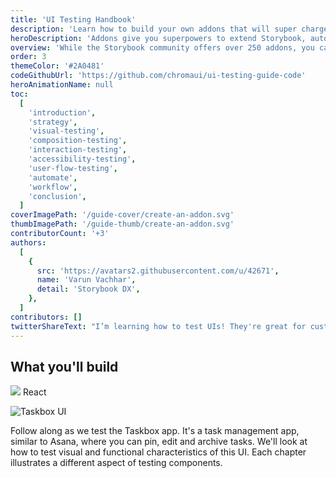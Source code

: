 ```yaml
---
title: 'UI Testing Handbook'
description: 'Learn how to build your own addons that will super charge your development'
heroDescription: 'Addons give you superpowers to extend Storybook, automate workflows, and integrate with your favorite tools. This guide shows you how to create an addon.'
overview: 'While the Storybook community offers over 250 addons, you can also build one tailored to your specific needs. This guide introduces you to the Addon Kit and APIs, along the way you will build an addon from scratch.'
order: 3
themeColor: '#2A0481'
codeGithubUrl: 'https://github.com/chromaui/ui-testing-guide-code'
heroAnimationName: null
toc:
  [
    'introduction',
    'strategy',
    'visual-testing',
    'composition-testing',
    'interaction-testing',
    'accessibility-testing',
    'user-flow-testing',
    'automate',
    'workflow',
    'conclusion',
  ]
coverImagePath: '/guide-cover/create-an-addon.svg'
thumbImagePath: '/guide-thumb/create-an-addon.svg'
contributorCount: '+3'
authors:
  [
    {
      src: 'https://avatars2.githubusercontent.com/u/42671',
      name: 'Varun Vachhar',
      detail: 'Storybook DX',
    },
  ]
contributors: []
twitterShareText: "I’m learning how to test UIs! They're great for customizing Storybook to fit your UI development workflow."
---
```


<h2>What you'll build</h2>

<div class="badge-box">
  <div class="badge">
    <img src="/frameworks/logo-react.svg"> React
  </div>
</div>

![Taskbox UI](/ui-testing-handbook/taskbox.png)

Follow along as we test the Taskbox app. It's a task management app, similar to Asana, where you can pin, edit and archive tasks. We'll look at how to test visual and functional characteristics of this UI. Each chapter illustrates a different aspect of testing components.

